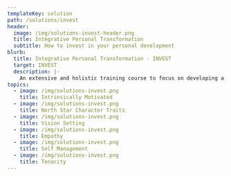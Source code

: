 ```yaml
---
templateKey: solution
path: /solutions/invest
header:
  image: /img/solutions-invest-header.png
  title: Integrative Personal Transformation
  subtitle: How to invest in your personal development
blurb:
  title: Integrative Personal Transformation - INVEST
  target: INVEST
  description: |-
    An extensive and holistic training course to focus on developing a solid leadership philosophy, in order to learn unchanging core principles of leadership, but yet knowing how to adapt in our ever-changing landscape of the global challenges.
topics:
  - image: /img/solutions-invest.png
    title: Intrinsically Motivated
  - image: /img/solutions-invest.png
    title: North Star Character Traits
  - image: /img/solutions-invest.png
    title: Vision Setting
  - image: /img/solutions-invest.png
    title: Empathy
  - image: /img/solutions-invest.png
    title: Self Management
  - image: /img/solutions-invest.png
    title: Tenacity
---
```

